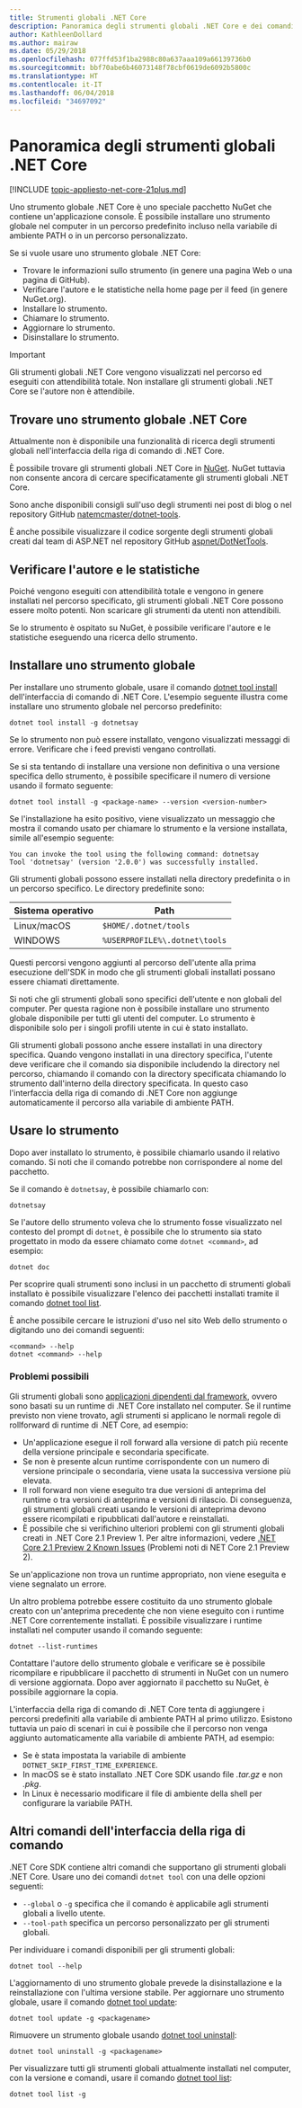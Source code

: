 ```yaml
---
title: Strumenti globali .NET Core
description: Panoramica degli strumenti globali .NET Core e dei comandi dell'interfaccia della riga di comando di .NET Core disponibili.
author: KathleenDollard
ms.author: mairaw
ms.date: 05/29/2018
ms.openlocfilehash: 077ffd53f1ba2988c80a637aaa109a66139736b0
ms.sourcegitcommit: bbf70abe6b46073148f78cbf0619de6092b5800c
ms.translationtype: HT
ms.contentlocale: it-IT
ms.lasthandoff: 06/04/2018
ms.locfileid: "34697092"
---
```

# <a name="net-core-global-tools-overview"></a>Panoramica degli strumenti globali .NET Core

[!INCLUDE [topic-appliesto-net-core-21plus.md](../../../includes/topic-appliesto-net-core-21plus.md)]

Uno strumento globale .NET Core è uno speciale pacchetto NuGet che contiene un'applicazione console. È possibile installare uno strumento globale nel computer in un percorso predefinito incluso nella variabile di ambiente PATH o in un percorso personalizzato.

Se si vuole usare uno strumento globale .NET Core:

* Trovare le informazioni sullo strumento (in genere una pagina Web o una pagina di GitHub).
* Verificare l'autore e le statistiche nella home page per il feed (in genere NuGet.org).
* Installare lo strumento.
* Chiamare lo strumento.
* Aggiornare lo strumento.
* Disinstallare lo strumento.

> [!IMPORTANT]
> Gli strumenti globali .NET Core vengono visualizzati nel percorso ed eseguiti con attendibilità totale. Non installare gli strumenti globali .NET Core se l'autore non è attendibile.

## <a name="find-a-net-core-global-tool"></a>Trovare uno strumento globale .NET Core

Attualmente non è disponibile una funzionalità di ricerca degli strumenti globali nell'interfaccia della riga di comando di .NET Core.

È possibile trovare gli strumenti globali .NET Core in [NuGet](https://www.nuget.org). NuGet tuttavia non consente ancora di cercare specificatamente gli strumenti globali .NET Core.

Sono anche disponibili consigli sull'uso degli strumenti nei post di blog o nel repository GitHub [natemcmaster/dotnet-tools](https://github.com/natemcmaster/dotnet-tools).

È anche possibile visualizzare il codice sorgente degli strumenti globali creati dal team di ASP.NET nel repository GitHub [aspnet/DotNetTools](https://github.com/aspnet/DotNetTools/).

## <a name="check-the-author-and-statistics"></a>Verificare l'autore e le statistiche

Poiché vengono eseguiti con attendibilità totale e vengono in genere installati nel percorso specificato, gli strumenti globali .NET Core possono essere molto potenti. Non scaricare gli strumenti da utenti non attendibili.

Se lo strumento è ospitato su NuGet, è possibile verificare l'autore e le statistiche eseguendo una ricerca dello strumento.

## <a name="install-a-global-tool"></a>Installare uno strumento globale

Per installare uno strumento globale, usare il comando [dotnet tool install](dotnet-tool-install.md) dell'interfaccia di comando di .NET Core. L'esempio seguente illustra come installare uno strumento globale nel percorso predefinito:

```console
dotnet tool install -g dotnetsay
```

Se lo strumento non può essere installato, vengono visualizzati messaggi di errore. Verificare che i feed previsti vengano controllati.

Se si sta tentando di installare una versione non definitiva o una versione specifica dello strumento, è possibile specificare il numero di versione usando il formato seguente:

```console
dotnet tool install -g <package-name> --version <version-number>
```

Se l'installazione ha esito positivo, viene visualizzato un messaggio che mostra il comando usato per chiamare lo strumento e la versione installata, simile all'esempio seguente:

```
You can invoke the tool using the following command: dotnetsay
Tool 'dotnetsay' (version '2.0.0') was successfully installed.
```

Gli strumenti globali possono essere installati nella directory predefinita o in un percorso specifico. Le directory predefinite sono:

| Sistema operativo          | Path                          |
|-------------|-------------------------------|
| Linux/macOS | `$HOME/.dotnet/tools`         |
| WINDOWS     | `%USERPROFILE%\.dotnet\tools` |

Questi percorsi vengono aggiunti al percorso dell'utente alla prima esecuzione dell'SDK in modo che gli strumenti globali installati possano essere chiamati direttamente.

Si noti che gli strumenti globali sono specifici dell'utente e non globali del computer. Per questa ragione non è possibile installare uno strumento globale disponibile per tutti gli utenti del computer. Lo strumento è disponibile solo per i singoli profili utente in cui è stato installato.

Gli strumenti globali possono anche essere installati in una directory specifica. Quando vengono installati in una directory specifica, l'utente deve verificare che il comando sia disponibile includendo la directory nel percorso, chiamando il comando con la directory specificata chiamando lo strumento dall'interno della directory specificata.
In questo caso l'interfaccia della riga di comando di .NET Core non aggiunge automaticamente il percorso alla variabile di ambiente PATH.

## <a name="use-the-tool"></a>Usare lo strumento

Dopo aver installato lo strumento, è possibile chiamarlo usando il relativo comando. Si noti che il comando potrebbe non corrispondere al nome del pacchetto.

Se il comando è `dotnetsay`, è possibile chiamarlo con:

```console
dotnetsay
```

Se l'autore dello strumento voleva che lo strumento fosse visualizzato nel contesto del prompt di `dotnet`, è possibile che lo strumento sia stato progettato in modo da essere chiamato come `dotnet <command>`, ad esempio:

```console
dotnet doc
```

Per scoprire quali strumenti sono inclusi in un pacchetto di strumenti globali installato è possibile visualizzare l'elenco dei pacchetti installati tramite il comando [dotnet tool list](dotnet-tool-list.md).

È anche possibile cercare le istruzioni d'uso nel sito Web dello strumento o digitando uno dei comandi seguenti:

```console
<command> --help
dotnet <command> --help
```

### <a name="what-could-go-wrong"></a>Problemi possibili

Gli strumenti globali sono [applicazioni dipendenti dal framework](../deploying/index.md#framework-dependent-deployments-fdd), ovvero sono basati su un runtime di .NET Core installato nel computer. Se il runtime previsto non viene trovato, agli strumenti si applicano le normali regole di rollforward di runtime di .NET Core, ad esempio:

* Un'applicazione esegue il roll forward alla versione di patch più recente della versione principale e secondaria specificate.
* Se non è presente alcun runtime corrispondente con un numero di versione principale o secondaria, viene usata la successiva versione più elevata.
* Il roll forward non viene eseguito tra due versioni di anteprima del runtime o tra versioni di anteprima e versioni di rilascio. Di conseguenza, gli strumenti globali creati usando le versioni di anteprima devono essere ricompilati e ripubblicati dall'autore e reinstallati.
* È possibile che si verifichino ulteriori problemi con gli strumenti globali creati in .NET Core 2.1 Preview 1. Per altre informazioni, vedere [.NET Core 2.1 Preview 2 Known Issues](https://github.com/dotnet/core/blob/master/release-notes/2.1/Preview/2.1.0-preview2-known-issues.md) (Problemi noti di NET Core 2.1 Preview 2).

Se un'applicazione non trova un runtime appropriato, non viene eseguita e viene segnalato un errore.

Un altro problema potrebbe essere costituito da uno strumento globale creato con un'anteprima precedente che non viene eseguito con i runtime .NET Core correntemente installati. È possibile visualizzare i runtime installati nel computer usando il comando seguente:

```console
dotnet --list-runtimes
```

Contattare l'autore dello strumento globale e verificare se è possibile ricompilare e ripubblicare il pacchetto di strumenti in NuGet con un numero di versione aggiornata. Dopo aver aggiornato il pacchetto su NuGet, è possibile aggiornare la copia.

L'interfaccia della riga di comando di .NET Core tenta di aggiungere i percorsi predefiniti alla variabile di ambiente PATH al primo utilizzo. Esistono tuttavia un paio di scenari in cui è possibile che il percorso non venga aggiunto automaticamente alla variabile di ambiente PATH, ad esempio:

* Se è stata impostata la variabile di ambiente `DOTNET_SKIP_FIRST_TIME_EXPERIENCE`.
* In macOS se è stato installato .NET Core SDK usando file *.tar.gz* e non *.pkg*.
* In Linux è necessario modificare il file di ambiente della shell per configurare la variabile PATH.

## <a name="other-cli-commands"></a>Altri comandi dell'interfaccia della riga di comando

.NET Core SDK contiene altri comandi che supportano gli strumenti globali .NET Core. Usare uno dei comandi `dotnet tool` con una delle opzioni seguenti:

* `--global` o `-g` specifica che il comando è applicabile agli strumenti globali a livello utente.
* `--tool-path` specifica un percorso personalizzato per gli strumenti globali.

Per individuare i comandi disponibili per gli strumenti globali:

```console
dotnet tool --help
```

L'aggiornamento di uno strumento globale prevede la disinstallazione e la reinstallazione con l'ultima versione stabile. Per aggiornare uno strumento globale, usare il comando [dotnet tool update](dotnet-tool-update.md):

```console
dotnet tool update -g <packagename>
```

Rimuovere un strumento globale usando [dotnet tool uninstall](dotnet-tool-uninstall.md):

```console
dotnet tool uninstall -g <packagename>
```

Per visualizzare tutti gli strumenti globali attualmente installati nel computer, con la versione e comandi, usare il comando [dotnet tool list](dotnet-tool-list.md):

```console
dotnet tool list -g
```
